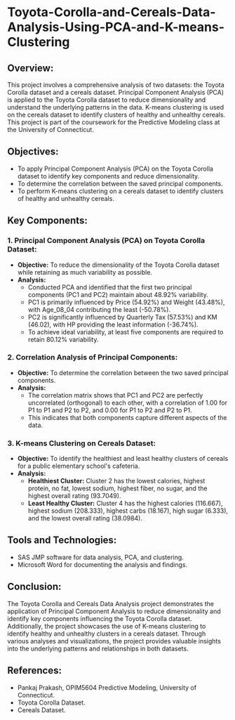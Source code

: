 # Toyota-Corolla-and-Cereals-Data-Analysis-Using-PCA-and-K-means-Clustering

## Overview:

This project involves a comprehensive analysis of two datasets: the Toyota Corolla dataset and a cereals dataset. Principal Component Analysis (PCA) is applied to the Toyota Corolla dataset to reduce dimensionality and understand the underlying patterns in the data. K-means clustering is used on the cereals dataset to identify clusters of healthy and unhealthy cereals. This project is part of the coursework for the Predictive Modeling class at the University of Connecticut.

## Objectives:

* To apply Principal Component Analysis (PCA) on the Toyota Corolla dataset to identify key components and reduce dimensionality.
* To determine the correlation between the saved principal components.
* To perform K-means clustering on a cereals dataset to identify clusters of healthy and unhealthy cereals.

## Key Components:

### 1. Principal Component Analysis (PCA) on Toyota Corolla Dataset:

* **Objective:** To reduce the dimensionality of the Toyota Corolla dataset while retaining as much variability as possible.
* **Analysis:**
  * Conducted PCA and identified that the first two principal components (PC1 and PC2) maintain about 48.92% variability.
  * PC1 is primarily influenced by Price (54.92%) and Weight (43.48%), with Age_08_04 contributing the least (-50.78%).
  * PC2 is significantly influenced by Quarterly Tax (57.53%) and KM (46.02), with HP providing the least information (-36.74%).
  * To achieve ideal variability, at least five components are required to retain 80.12% variability.

### 2. Correlation Analysis of Principal Components:

* **Objective:** To determine the correlation between the two saved principal components.
* **Analysis:**
  * The correlation matrix shows that PC1 and PC2 are perfectly uncorrelated (orthogonal) to each other, with a correlation of 1.00 for P1 to P1 and P2 to P2, and 0.00 for P1 to P2 and P2 to P1.
  * This indicates that both components capture different aspects of the data.

### 3. K-means Clustering on Cereals Dataset:

* **Objective:** To identify the healthiest and least healthy clusters of cereals for a public elementary school's cafeteria.
* **Analysis:**
  * **Healthiest Cluster:** Cluster 2 has the lowest calories, highest protein, no fat, lowest sodium, highest fiber, no sugar, and the highest overall rating (93.7049).
  * **Least Healthy Cluster:** Cluster 4 has the highest calories (116.667), highest sodium (208.333), highest carbs (18.167), high sugar (6.333), and the lowest overall rating (38.0984).

## Tools and Technologies:

* SAS JMP software for data analysis, PCA, and clustering.
* Microsoft Word for documenting the analysis and findings.

## Conclusion:

The Toyota Corolla and Cereals Data Analysis project demonstrates the application of Principal Component Analysis to reduce dimensionality and identify key components influencing the Toyota Corolla dataset. Additionally, the project showcases the use of K-means clustering to identify healthy and unhealthy clusters in a cereals dataset. Through various analyses and visualizations, the project provides valuable insights into the underlying patterns and relationships in both datasets.

## References:

* Pankaj Prakash, OPIM5604 Predictive Modeling, University of Connecticut.
* Toyota Corolla Dataset.
* Cereals Dataset.

